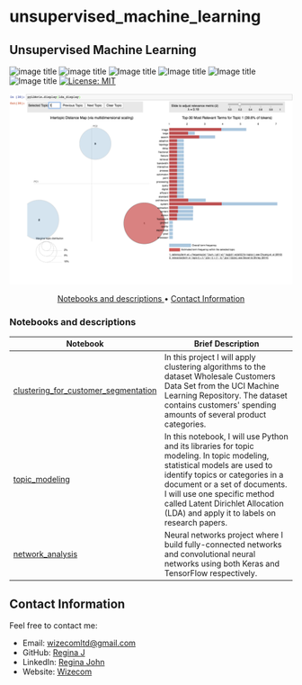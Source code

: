# unsupervised_machine_learning
## Unsupervised Machine Learning

![image title](https://img.shields.io/badge/python-v3.6-green.svg) ![image title](https://img.shields.io/badge/ntlk-v3.2.5-yellow.svg) ![Image title](https://img.shields.io/badge/sklearn-0.19.1-orange.svg) ![Image title](https://img.shields.io/badge/BeautifulSoup-4.6.0-blue.svg) ![Image title](https://img.shields.io/badge/pandas-0.22.0-red.svg) ![Image title](https://img.shields.io/badge/matplotlib-v2.1.2-orange.svg) [![License: MIT](https://img.shields.io/badge/License-MIT-yellow.svg)](https://opensource.org/licenses/MIT)
<br>

<p align="center">
<img src="https://github.com/rjwizecom/unsupervised_machine_learning/blob/main/topic_modeling/images/puLDAvis.png" width="800"/>  
</p> 



<p align="center">
  <a href="#nb"> Notebooks and descriptions </a>  •
  <a href="#ci"> Contact Information </a> 
</p>

<a id = 'nb'></a>
### Notebooks and descriptions
| Notebook | Brief Description |
|--------------------------------------------------------------------------------------------------------------|-------------------------------------------------------------------------------------------------------------------------------------------------------------------|
| [clustering_for_customer_segmentation](https://github.com/rjwizecom/unsupervised_machine_learning/blob/main/clustering_for_customer_segmentation/notebooks/customer_segmentation.ipynb) | In this project I will apply clustering algorithms to the dataset Wholesale Customers Data Set from the UCI Machine Learning Repository. The dataset contains customers' spending amounts of several product categories. |
| [topic_modeling](https://github.com/rjwizecom/unsupervised_machine_learning/blob/main/topic_modeling/notebooks/topic_modeling_lda.ipynb) | In this notebook, I will use Python and its libraries for topic modeling. In topic modeling, statistical models are used to identify topics or categories in a document or a set of documents. I will use one specific method called Latent Dirichlet Allocation (LDA) and apply it to labels on research papers.|
| [network_analysis]() | Neural networks project where I build fully-connected networks and convolutional neural networks using both Keras and TensorFlow respectively. |

<a id = 'ci'></a>
## Contact Information

Feel free to contact me:

* Email: [wizecomltd@gmail.com](mailto:wizecomltd@gmail.com)
* GitHub: [Regina J](https://github.com/rjwizecom)
* LinkedIn: [Regina John](https://www.linkedin.com/in/regina-john-573951245)
* Website: [Wizecom](http://www.wizecom.co.uk)
